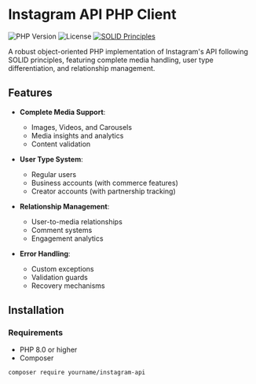 # Instagram API PHP Client

![PHP Version](https://img.shields.io/badge/PHP-8.0%2B-blue)
![License](https://img.shields.io/badge/License-MIT-green)
[![SOLID Principles](https://img.shields.io/badge/SOLID-Compliant-orange)](https://en.wikipedia.org/wiki/SOLID)

A robust object-oriented PHP implementation of Instagram's API following SOLID principles, featuring complete media handling, user type differentiation, and relationship management.

## Features

- **Complete Media Support**:
  - Images, Videos, and Carousels
  - Media insights and analytics
  - Content validation

- **User Type System**:
  - Regular users
  - Business accounts (with commerce features)
  - Creator accounts (with partnership tracking)

- **Relationship Management**:
  - User-to-media relationships
  - Comment systems
  - Engagement analytics

- **Error Handling**:
  - Custom exceptions
  - Validation guards
  - Recovery mechanisms

## Installation

### Requirements
- PHP 8.0 or higher
- Composer

```bash
composer require yourname/instagram-api